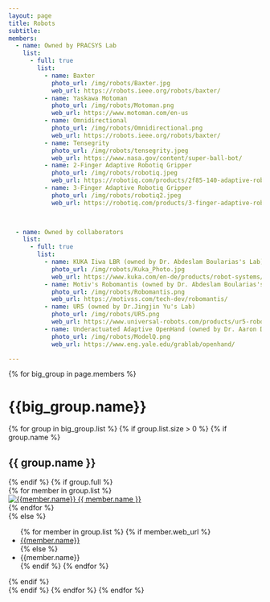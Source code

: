```yaml
---
layout: page
title: Robots
subtitle:
members:       
  - name: Owned by PRACSYS Lab
    list:
      - full: true
        list:
          - name: Baxter
            photo_url: /img/robots/Baxter.jpg
            web_url: https://robots.ieee.org/robots/baxter/ 
          - name: Yaskawa Motoman
            photo_url: /img/robots/Motoman.png
            web_url: https://www.motoman.com/en-us
          - name: Omnidirectional
            photo_url: /img/robots/Omnidirectional.png
            web_url: https://robots.ieee.org/robots/baxter/ 
          - name: Tensegrity
            photo_url: /img/robots/tensegrity.jpeg
            web_url: https://www.nasa.gov/content/super-ball-bot/
          - name: 2-Finger Adaptive Robotiq Gripper
            photo_url: /img/robots/robotiq.jpeg
            web_url: https://robotiq.com/products/2f85-140-adaptive-robot-gripper
          - name: 3-Finger Adaptive Robotiq Gripper
            photo_url: /img/robots/robotiq2.jpeg
            web_url: https://robotiq.com/products/3-finger-adaptive-robot-gripper
          


  - name: Owned by collaborators
    list:
      - full: true
        list:
          - name: KUKA Iiwa LBR (owned by Dr. Abdeslam Boularias's Lab)
            photo_url: /img/robots/Kuka_Photo.jpg
            web_url: https://www.kuka.com/en-de/products/robot-systems/industrial-robots/lbr-iiwa
          - name: Motiv's Robomantis (owned by Dr. Abdeslam Boularias's Lab)
            photo_url: /img/robots/Robomantis.png
            web_url: https://motivss.com/tech-dev/robomantis/
          - name: UR5 (owned by Dr.Jingjin Yu's Lab)
            photo_url: /img/robots/UR5.png
            web_url: https://www.universal-robots.com/products/ur5-robot/
          - name: Underactuated Adaptive OpenHand (owned by Dr. Aaron Dollar's Lab)
            photo_url: /img/robots/ModelQ.png
            web_url: https://www.eng.yale.edu/grablab/openhand/

---
```


<div class="row">
  {% for big_group in page.members %}
    <h1> {{big_group.name}} </h1>
    {% for group in big_group.list %}
    {% if group.list.size > 0 %}
      {% if group.name %}
        <h2>{{ group.name }}</h2>
      {% endif %}
      {% if group.full %}
      <div class="row member-row">
        {% for member in group.list %}
          <div class="col-xl-3 col-lg-3 col-md-3 text-center col-sm-6 col-xs-6 member-col">
            <a target="_blank" href="{{ member.web_url }}">
              <img class="img-responsive" src="{{ member.photo_url }}" alt="{{member.name}}">
            </a>
            <a target="_blank" href="{{ member.web_url }}">
              {{ member.name }}
            </a>
          </div>
        {% endfor %}
      </div>
      {% else %}
        <ul>
          {% for member in group.list %}
            {% if member.web_url %}
              <li><a href="{{member.web_url}}"> {{member.name}} </a></li>
            {% else %}
              <li><a> {{member.name}} </a></li>
            {% endif %}
          {% endfor %}
        </ul>
      {% endif %}
    <br>
    {% endif %}
    {% endfor %}
  {% endfor %}
</div>


<!-- <h3 id="undergraduate-students">Undergraduate students</h3>
<ul>
</ul>
</div> -->

<!-- <h2 id="collaborators">Collaborators</h2> -->
<!-- <ul>
  <li><a href="https://www.cs.cmu.edu/~astein/">Aaron Steinfeld</a></li>
  <li><a href="https://www.cs.cmu.edu/~kkitani/">Kris Kitani</a></li>
  <li><a href="http://www.lauravherlant.com/">Laura Herlant</a></li>
</ul> -->
